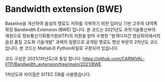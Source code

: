 # Bandwidth extension (BWE)
Baseline을 개선하여 음성의 명료도 저하를 극복하기 위한 딥러닝 기반 고주파 대역폭 확장 Bandwidth Extension (BWE) 입니다. 본 코드는 2021년도 과학기술통신부의 재원으로 정보통신기획평가원(IITP)의 지원을 받아 수행한 "원격다자간 영상회의에서의 음성 품질 고도화 기술개발" 과제의 일환으로 공개된 명료도 향상 부문의 2차년도 코드입니다. 본 코드는 Matlab과 Python파일로 구분되어 있습니다.

코드 구성은 2021(1차년도)과 동일 합니다:
https://github.com/CARNIVAL-IITP/Bandwidth_extension/tree/main/2021/BWE

1차년도와 차이점은 SITEC DB를 사용했습니다.
